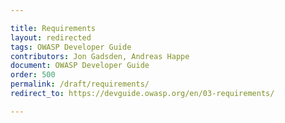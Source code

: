 ```yaml
---

title: Requirements
layout: redirected
tags: OWASP Developer Guide
contributors: Jon Gadsden, Andreas Happe
document: OWASP Developer Guide
order: 500
permalink: /draft/requirements/
redirect_to: https://devguide.owasp.org/en/03-requirements/

---
```

